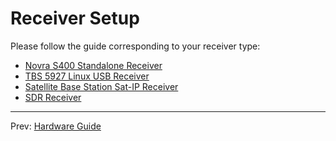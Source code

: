 # Receiver Setup

Please follow the guide corresponding to your receiver type:

 - [Novra S400 Standalone Receiver](s400.md)
 - [TBS 5927 Linux USB Receiver](tbs.md)
 - [Satellite Base Station Sat-IP Receiver](sat-ip.md)
 - [SDR Receiver](sdr.md)

---

Prev: [Hardware Guide](hardware.md)
